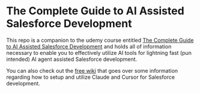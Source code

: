 # The Complete Guide to AI Assisted Salesforce Development
This repo is a companion to the udemy course entitled <a href="https://github.com/Coding-With-The-Force/The-Complete-Guide-To-AI-Assisted-Salesforce-Development/wiki" target="_blank">The Complete Guide to AI Assisted Salesforce Development</a> and holds all of information necessary to enable you to effectively utilize AI tools for lightning fast (pun intended) AI agent assisted Salesforce development.   
   
You can also check out the <a href="https://github.com/Coding-With-The-Force/The-Complete-Guide-To-AI-Assisted-Salesforce-Development/wiki" target="_blank">free wiki</a> that goes over some information regarding how to setup and utilize Claude and Cursor for Salesforce development.
